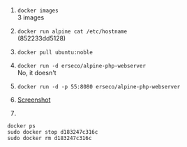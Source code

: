﻿1. `docker images`  
   3 images

2. `docker run alpine cat /etc/hostname`  
   (852233dd5128)

3. `docker pull ubuntu:noble`

4. `docker run -d erseco/alpine-php-webserver`  
   No, it doesn't

5. `docker run -d -p 55:8080 erseco/alpine-php-webserver`

6. [Screenshot](Q6.png)

7.

```
docker ps
sudo docker stop d183247c316c
sudo docker rm d183247c316c
```
